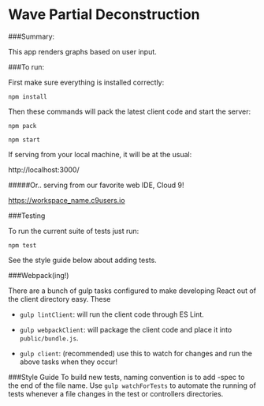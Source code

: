 # Wave Partial Deconstruction

###Summary:

This app renders graphs based on user input.


###To run:

First make sure everything is installed correctly:

`npm install`

Then these commands will pack the latest client code and start the server:

`npm pack`

`npm start`

If serving from your local machine, it will be at the usual:

http://localhost:3000/

#####Or.. serving from our favorite web IDE, Cloud 9!

https://workspace_name.c9users.io


###Testing

To run the current suite of tests just run:

`npm test`

See the style guide below about adding tests.


###Webpack(ing!)

There are a bunch of gulp tasks configured to make developing React out of the client directory easy. These

* `gulp lintClient`: will run the client code through ES Lint.

* `gulp webpackClient`: will package the client code and place it into `public/bundle.js`.

* `gulp client`: (recommended) use this to watch for changes and run the above tasks when they occur!


###Style Guide
To build new tests, naming convention is to add -spec to the end of the file name. Use `gulp watchForTests` to automate the running of tests whenever a file changes in the test or controllers directories.

